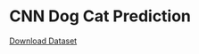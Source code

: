 # CNN Dog Cat Prediction
 
[Download Dataset](https://drive.google.com/file/d/1z7M_Tdm_VG8iOIGItp8Y0E_FXsrpqYSN/view?usp=sharing)
